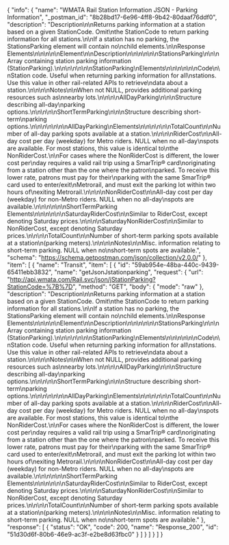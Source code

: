 {
  "info": {
    "name": "WMATA Rail Station Information JSON - Parking Information",
    "_postman_id": "8b28bd17-6e96-4ff8-9b42-80daaf76ddf0",
    "description": "Description\n\nReturns parking information at a station based on a given StationCode. Omit\nthe StationCode to return parking information for all stations.\n\nIf a station has no parking, the StationsParking element will contain no\nchild elements.\n\nResponse Elements\n\n\n\n\nElement\n\nDescription\n\n\n\n\n\nStationsParking\n\n\nArray containing station parking information (StationParking).\n\n\n\n\n\n\nStationParking\nElements\n\n\n\n\n\nCode\n\nStation code. Useful when returning parking information for all\nstations. Use this value in other rail-related APIs to retrieve\ndata about a station.\n\n\n\nNotes\n\nWhen not NULL, provides additional parking resources such as\nnearby lots.\n\n\n\nAllDayParking\n\n\nStructure describing all-day\nparking options.\n\n\n\n\nShortTermParking\n\n\nStructure describing short-term\nparking options.\n\n\n\n\n\n\nAllDayParking\nElements\n\n\n\n\n\nTotalCount\n\nNumber of all-day parking spots available at a station.\n\n\n\nRiderCost\n\nAll-day cost per day (weekday) for Metro riders. NULL when no all-day\nspots are available. For most stations, this value is identical to\nthe NonRiderCost.\n\nFor cases where the NonRiderCost is different, the lower cost per\nday requires a valid rail trip using a SmarTrip&reg; card\noriginating from a station other than the one where the patron\nparked. To receive this lower rate, patrons must pay for their\nparking with the same SmarTrip&reg; card used to enter/exit\nMetrorail, and must exit the parking lot within two hours of\nexiting Metrorail.\n\n\n\nNonRiderCost\n\nAll-day cost per day (weekday) for non-Metro riders. NULL when no all-day\nspots are available.\n\n\n\n\n\nShortTermParking Elements\n\n\n\n\n\nSaturdayRiderCost\n\nSimilar to RiderCost, except denoting Saturday prices.\n\n\n\nSaturdayNonRiderCost\n\nSimilar to NonRiderCost, except denoting Saturday prices.\n\n\n\nTotalCount\n\nNumber of short-term parking spots available at a station\n(parking meters).\n\n\n\nNotes\n\nMisc. information relating to short-term parking. NULL when no\nshort-term spots are available.",
    "schema": "https://schema.getpostman.com/json/collection/v2.0.0/"
  },
  "item": [
    {
      "name": "Transit",
      "item": [
        {
          "id": "59ab954e-48ba-440c-9439-65411ebb3832",
          "name": "getJsonJstationparking",
          "request": {
            "url": "http://api.wmata.com/Rail.svc/json/jStationParking?StationCode=%7B%7D",
            "method": "GET",
            "body": {
              "mode": "raw"
            },
            "description": "Description\n\nReturns parking information at a station based on a given StationCode. Omit\nthe StationCode to return parking information for all stations.\n\nIf a station has no parking, the StationsParking element will contain no\nchild elements.\n\nResponse Elements\n\n\n\n\nElement\n\nDescription\n\n\n\n\n\nStationsParking\n\n\nArray containing station parking information (StationParking).\n\n\n\n\n\n\nStationParking\nElements\n\n\n\n\n\nCode\n\nStation code. Useful when returning parking information for all\nstations. Use this value in other rail-related APIs to retrieve\ndata about a station.\n\n\n\nNotes\n\nWhen not NULL, provides additional parking resources such as\nnearby lots.\n\n\n\nAllDayParking\n\n\nStructure describing all-day\nparking options.\n\n\n\n\nShortTermParking\n\n\nStructure describing short-term\nparking options.\n\n\n\n\n\n\nAllDayParking\nElements\n\n\n\n\n\nTotalCount\n\nNumber of all-day parking spots available at a station.\n\n\n\nRiderCost\n\nAll-day cost per day (weekday) for Metro riders. NULL when no all-day\nspots are available. For most stations, this value is identical to\nthe NonRiderCost.\n\nFor cases where the NonRiderCost is different, the lower cost per\nday requires a valid rail trip using a SmarTrip&reg; card\noriginating from a station other than the one where the patron\nparked. To receive this lower rate, patrons must pay for their\nparking with the same SmarTrip&reg; card used to enter/exit\nMetrorail, and must exit the parking lot within two hours of\nexiting Metrorail.\n\n\n\nNonRiderCost\n\nAll-day cost per day (weekday) for non-Metro riders. NULL when no all-day\nspots are available.\n\n\n\n\n\nShortTermParking Elements\n\n\n\n\n\nSaturdayRiderCost\n\nSimilar to RiderCost, except denoting Saturday prices.\n\n\n\nSaturdayNonRiderCost\n\nSimilar to NonRiderCost, except denoting Saturday prices.\n\n\n\nTotalCount\n\nNumber of short-term parking spots available at a station\n(parking meters).\n\n\n\nNotes\n\nMisc. information relating to short-term parking. NULL when no\nshort-term spots are available."
          },
          "response": [
            {
              "status": "OK",
              "code": 200,
              "name": "Response_200",
              "id": "51d30d6f-80b6-46e9-ac3f-e2be8d63fbc0"
            }
          ]
        }
      ]
    }
  ]
}
